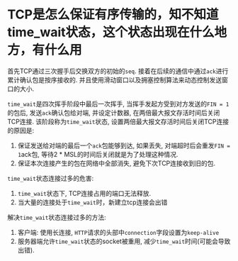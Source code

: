# TCP是怎么保证有序传输的，知不知道 time_wait状态，这个状态出现在什么地方，有什么用

首先TCP通过三次握手后交换双方的初始的`seq`. 接着在后续的通信中通过`ack`进行累计确认包是按序接收的. 并且使用滑动窗口以及拥塞控制算法来动态控制发送窗口的大小. 

`time_wait`是四次挥手阶段中最后一次挥手, 当挥手发起方受到对方发送的`FIN = 1`的包后, 发送`ack`确认包给对端, 并设定计数器, 在两倍最大报文存活时间后关闭TCP连接. 该阶段称为`time_wait`状态, 设置两倍最大报文存活时间后关闭TCP连接的原因是:

1. 保证发送给对端的最后一个`ack`包能够到达, 如果丢失, 对端超时后会重发`FIN = 1`ack包, 等待2 * MSL的时间后关闭就是为了处理这种情况.
2. 保证本次连接产生的包在网络中全部消失, 避免下次TCP连接收到旧的包.


`time_wait`状态连接过多的危害:

1. `time_wait`状态下, TCP连接占用的端口无法释放.
2. 当大量的连接处于`time_wait`时，新建立tcp连接会出错


解决`time_wait`状态连接过多的方法:

1. 客户端: 使用长连接, `HTTP`请求的头部中`connection`字段设置为`keep-alive`
2. 服务器端允许`time_wait`状态的socket被重用, 减少`time_wait`时间(可能会导致出错).